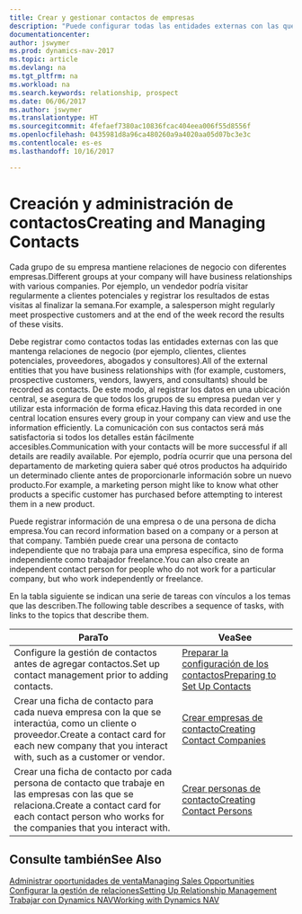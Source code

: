```yaml
---
title: Crear y gestionar contactos de empresas
description: "Puede configurar todas las entidades externas con las que mantenga una relación de negocio (por ejemplo clientes potenciales, clientes, proveedores y consultores) como contactos."
documentationcenter: 
author: jswymer
ms.prod: dynamics-nav-2017
ms.topic: article
ms.devlang: na
ms.tgt_pltfrm: na
ms.workload: na
ms.search.keywords: relationship, prospect
ms.date: 06/06/2017
ms.author: jswymer
ms.translationtype: HT
ms.sourcegitcommit: 4fefaef7380ac10836fcac404eea006f55d8556f
ms.openlocfilehash: 0435981d8a96ca480260a9a4020aa05d07bc3e3c
ms.contentlocale: es-es
ms.lasthandoff: 10/16/2017

---
```

# <a name="creating-and-managing-contacts"></a><span data-ttu-id="0da1f-103">Creación y administración de contactos</span><span class="sxs-lookup"><span data-stu-id="0da1f-103">Creating and Managing Contacts</span></span>
<span data-ttu-id="0da1f-104">Cada grupo de su empresa mantiene relaciones de negocio con diferentes empresas.</span><span class="sxs-lookup"><span data-stu-id="0da1f-104">Different groups at your company will have business relationships with various companies.</span></span> <span data-ttu-id="0da1f-105">Por ejemplo, un vendedor podría visitar regularmente a clientes potenciales y registrar los resultados de estas visitas al finalizar la semana.</span><span class="sxs-lookup"><span data-stu-id="0da1f-105">For example, a salesperson might regularly meet prospective customers and at the end of the week record the results of these visits.</span></span>

<span data-ttu-id="0da1f-106">Debe registrar como contactos todas las entidades externas con las que mantenga relaciones de negocio (por ejemplo, clientes, clientes potenciales, proveedores, abogados y consultores).</span><span class="sxs-lookup"><span data-stu-id="0da1f-106">All of the external entities that you have business relationships with (for example, customers, prospective customers, vendors, lawyers, and consultants) should be recorded as contacts.</span></span> <span data-ttu-id="0da1f-107">De este modo, al registrar los datos en una ubicación central, se asegura de que todos los grupos de su empresa puedan ver y utilizar esta información de forma eficaz.</span><span class="sxs-lookup"><span data-stu-id="0da1f-107">Having this data recorded in one central location ensures every group in your company can view and use the information efficiently.</span></span> <span data-ttu-id="0da1f-108">La comunicación con sus contactos será más satisfactoria si todos los detalles están fácilmente accesibles.</span><span class="sxs-lookup"><span data-stu-id="0da1f-108">Communication with your contacts will be more successful if all details are readily available.</span></span> <span data-ttu-id="0da1f-109">Por ejemplo, podría ocurrir que una persona del departamento de marketing quiera saber qué otros productos ha adquirido un determinado cliente antes de proporcionarle información sobre un nuevo producto.</span><span class="sxs-lookup"><span data-stu-id="0da1f-109">For example, a marketing person might like to know what other products a specific customer has purchased before attempting to interest them in a new product.</span></span>

<span data-ttu-id="0da1f-110">Puede registrar información de una empresa o de una persona de dicha empresa.</span><span class="sxs-lookup"><span data-stu-id="0da1f-110">You can record information based on a company or a person at that company.</span></span> <span data-ttu-id="0da1f-111">También puede crear una persona de contacto independiente que no trabaja para una empresa específica, sino de forma independiente como trabajador freelance.</span><span class="sxs-lookup"><span data-stu-id="0da1f-111">You can also create an independent contact person for people who do not work for a particular company, but who work independently or freelance.</span></span>

<span data-ttu-id="0da1f-112">En la tabla siguiente se indican una serie de tareas con vínculos a los temas que las describen.</span><span class="sxs-lookup"><span data-stu-id="0da1f-112">The following table describes a sequence of tasks, with links to the topics that describe them.</span></span> 

| <span data-ttu-id="0da1f-113">Para</span><span class="sxs-lookup"><span data-stu-id="0da1f-113">To</span></span> | <span data-ttu-id="0da1f-114">Vea</span><span class="sxs-lookup"><span data-stu-id="0da1f-114">See</span></span> |
| --- | --- |
| <span data-ttu-id="0da1f-115">Configure la gestión de contactos antes de agregar contactos.</span><span class="sxs-lookup"><span data-stu-id="0da1f-115">Set up contact management prior to adding contacts.</span></span> |[<span data-ttu-id="0da1f-116">Preparar la configuración de los contactos</span><span class="sxs-lookup"><span data-stu-id="0da1f-116">Preparing to Set Up Contacts</span></span>](marketing-setup-contacts.md) |
| <span data-ttu-id="0da1f-117">Crear una ficha de contacto para cada nueva empresa con la que se interactúa, como un cliente o proveedor.</span><span class="sxs-lookup"><span data-stu-id="0da1f-117">Create a contact card for each new company that you interact with, such as a customer or vendor.</span></span> |[<span data-ttu-id="0da1f-118">Crear empresas de contacto</span><span class="sxs-lookup"><span data-stu-id="0da1f-118">Creating Contact Companies</span></span>](marketing-create-contact-companies.md) |
| <span data-ttu-id="0da1f-119">Crear una ficha de contacto por cada persona de contacto que trabaje en las empresas con las que se relaciona.</span><span class="sxs-lookup"><span data-stu-id="0da1f-119">Create a contact card for each contact person who works for the companies that you interact with.</span></span> |[<span data-ttu-id="0da1f-120">Crear personas de contacto</span><span class="sxs-lookup"><span data-stu-id="0da1f-120">Creating Contact Persons</span></span>](marketing-create-contact-persons.md) |

## <a name="see-also"></a><span data-ttu-id="0da1f-121">Consulte también</span><span class="sxs-lookup"><span data-stu-id="0da1f-121">See Also</span></span>
[<span data-ttu-id="0da1f-122">Administrar oportunidades de venta</span><span class="sxs-lookup"><span data-stu-id="0da1f-122">Managing Sales Opportunities</span></span>](marketing-manage-sales-opportunities.md)  
[<span data-ttu-id="0da1f-123">Configurar la gestión de relaciones</span><span class="sxs-lookup"><span data-stu-id="0da1f-123">Setting Up Relationship Management</span></span>](marketing-setup-marketing.md)  
[<span data-ttu-id="0da1f-124">Trabajar con Dynamics NAV</span><span class="sxs-lookup"><span data-stu-id="0da1f-124">Working with Dynamics NAV</span></span>](ui-work-product.md)  

